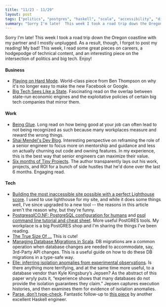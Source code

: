 ```yaml
---
title: "11/23 - 11/29"
layout: post
tags: ["politics", "postgres", "haskell", "scala", "accessibility", "distributed systems", "career"]
summary: "Sorry I'm late!  This week I took a road trip down the Oregon coastline with my partner and I mostly unplugged.  As a result, though, I forgot to post my reading!  My bad!  This week, I read some great pieces on careers, a hodgepodge of technical content, and an interesting piece on the intersection of politics and big tech.  Enjoy!"
---
```


Sorry I'm late!  This week I took a road trip down the Oregon coastline with my partner and I mostly unplugged.  As a result, though, I forgot to post my reading!  My bad!  This week, I read some great pieces on careers, a hodgepodge of technical content, and an interesting piece on the intersection of politics and big tech.  Enjoy!

#### Business

* [Playing on Hard Mode](https://stratechery.com/2020/playing-on-hard-mode/).  World-class piece from Ben Thompson on why it's no longer easy to make the new Facebook or Google.
* [Big Tech Sees Like a State](https://diff.substack.com/p/big-tech-sees-like-a-state).  Fascinating read on the overlap between state-run economic engines and the exploitative policies of certain big tech companies that mirror them.

#### Work

* [Being Glue](https://noidea.dog/glue).  Long read on how being good at your job can often lead to not being recognized as such because many workplaces measure and reward the wrong things.
* [Shai Mendel's Dev Blog](https://shaimendel.dev/docs/2020-11-02-turn-the-senior-around).  Interesting perspective on reframing the role of a senior engineer to focus more on mentorship and guidance and less on actually churning out code and owning features.  In my experience, this is the best way that senior engineers can maximize their value.
* [Six months of Tiny Projects](https://tinyprojects.dev/posts/six_months_of_tiny_projects).  The author transparently lays out his work, projects, and ROI for a bunch of side hustles that he'd done over the last 6 months.  Engaging read.

#### Tech

* [Building the most inaccessible site possible with a perfect Lighthouse score](https://www.matuzo.at/blog/building-the-most-inaccessible-site-possible-with-a-perfect-lighthouse-score/).  I used to use lighthouse for my site, and while it does some things well, I've since upgraded to a new tool -- the reasons in this article aren't the reason why, but they're funny.
* [PostgresqlCO.NF: PostgreSQL configuration for humans](https://postgresqlco.nf/en/doc/param/) and [psql command line tutorial and cheat sheet](https://tomcam.github.io/postgres/).  More useful PostGRES tools.  My workplace is a big PostGRES shop and I'm sharing the things I've been reading.
* [The True Size Of ...](https://thetruesize.com/) This is cute!
* [Managing Database Migrations in Scala](https://alexn.org/blog/2020/11/15/managing-database-migrations-scala.html).  DB migrations are a common operation when database changes are needed to accommodate, say, 3rd-Party API changes.  This is a useful guide on how to do these DB migrations in a type-safe way.
* [Elle: inferring isolation anomalies from experimental observations](https://people.ucsc.edu/~palvaro/elle_vldb21.pdf).  Is there anything more terrifying, and at the same time more useful, to a database vendor than Kyle Kingsbury’s Jepsen? As the abstract of this paper wryly puts it, “experience shows that many databases do not provide the isolation guarantees they claim.” Jepsen captures execution histories, and then examines them for evidence of isolation anomalies.
* [Parse, don’t type-check](https://neilmadden.blog/2020/11/25/parse-dont-type-check/).  Fantastic follow-up to [this piece](https://lexi-lambda.github.io/blog/2020/11/01/names-are-not-type-safety/) by another excellent Haskell engineer.  
